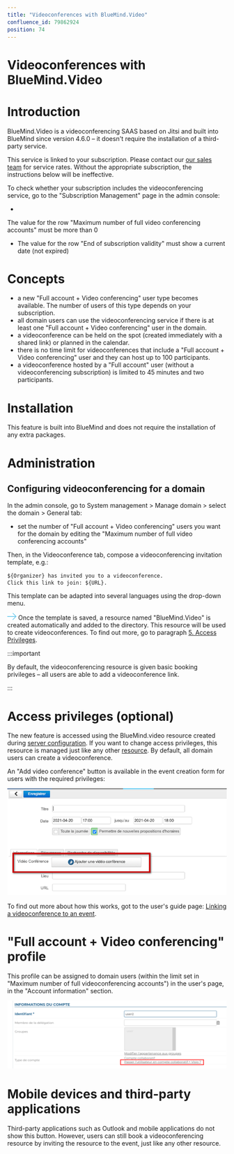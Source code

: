```yaml
---
title: "Videoconferences with BlueMind.Video"
confluence_id: 79862924
position: 74
---
```

# Videoconferences with BlueMind.Video


# Introduction

BlueMind.Video is a videoconferencing SAAS based on Jitsi and built into BlueMind since version 4.6.0 – it doesn't require the installation of a third-party service.

This service is linked to your subscription. Please contact our [our sales team](mailto:commerce@bluemind.net) for service rates. Without the appropriate subscription, the instructions below will be ineffective.

To check whether your subscription includes the videoconferencing service, go to the "Subscription Management" page in the admin console:

- 
The value for the row "Maximum number of full video conferencing accounts" must be more than 0

- The value for the row "End of subscription validity" must show a current date (not expired)


# Concepts

- a new "Full account + Video conferencing" user type becomes available. The number of users of this type depends on your subscription. 
- all domain users can use the videoconferencing service if there is at least one "Full account + Video conferencing" user in the domain.
- a videoconference can be held on the spot (created immediately with a shared link) or planned in the calendar.
- there is no time limit for videoconferences that include a "Full account + Video conferencing" user and they can host up to 100 participants.
- a videoconference hosted by a "Full account" user (without a videoconferencing subscription) is limited to 45 minutes and two participants.


# Installation

This feature is built into BlueMind and does not require the installation of any extra packages.

# Administration

## Configuring videoconferencing for a domain

In the admin console, go to System management > Manage domain > select the domain > General tab:

- set the number of "Full account + Video conferencing" users you want for the domain by editing the "Maximum number of full video conferencing accounts"


Then, in the Videoconference tab, compose a videoconferencing invitation template, e.g.:


```
${Organizer} has invited you to a videoconference.
Click this link to join: ${URL}.
```


This template can be adapted into several languages using the drop-down menu.


![](../../../attachments/79861210/79861231.png) Once the template is saved, a resource named "BlueMind.Video" is created automatically and added to the directory. This resource will be used to create videoconferences. To find out more, go to paragraph [5. Access Privileges](#VideoconferenceswithBlueMind.Video-gestion). 


:::important

By default, the videoconferencing resource is given basic booking privileges – all users are able to add a videoconference link.

:::


# Access privileges (optional)

The new feature is accessed using the BlueMind.video resource created during [server configuration](http://forge.bluemind.net#configuration). If you want to change access privileges, this resource is managed just like any other [resource](/Guide_de_l_administrateur/Gestion_des_entités/Ressources/). By default, all domain users can create a videoconference.

An "Add video conference" button is available in the event creation form for users with the required privileges:

![](../../../attachments/79862924/79862929.png)

To find out more about how this works, got to the user's guide page: [Linking a videoconference to an event](/Guide_de_l_utilisateur/L_agenda/Lier_une_visioconférence_à_un_événement/).

# "Full account + Video conferencing" profile

This profile can be assigned to domain users (within the limit set in "Maximum number of full videoconferencing accounts") in the user's page, in the "Account information" section.

![](../../../attachments/79862924/79862925.png)

# Mobile devices and third-party applications

Third-party applications such as Outlook and mobile applications do not show this button. However, users can still book a videoconferencing resource by inviting the resource to the event, just like any other resource. 


